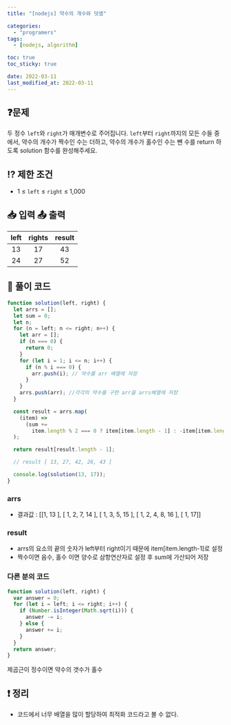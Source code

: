 ```yaml
---
title: "[nodejs] 약수의 개수와 덧셈"

categories:
  - "programers"
tags:
  - [nodejs, algorithm]

toc: true
toc_sticky: true

date: 2022-03-11
last_modified_at: 2022-03-11
---
```


## ❓문제

두 정수 `left`와 `right`가 매개변수로 주어집니다. `left`부터 `right`까지의 모든 수들 중에서, 약수의 개수가 짝수인 수는 더하고, 약수의 개수가 홀수인 수는 뺀 수를 return 하도록 solution 함수를 완성해주세요.

## ⁉️ 제한 조건

- 1 ≤ `left` ≤ `right` ≤ 1,000

## 📥 입력 📤 출력

| left | rights | result |
| :--: | :----: | :----: |
|  13  |   17   |   43   |
|  24  |   27   |   52   |

## 📝 풀이 코드

```js
function solution(left, right) {
  let arrs = [];
  let sum = 0;
  let n;
  for (n = left; n <= right; n++) {
    let arr = [];
    if (n === 0) {
      return 0;
    }
    for (let i = 1; i <= n; i++) {
      if (n % i === 0) {
        arr.push(i); // 약수를 arr 배열에 저장
      }
    }
    arrs.push(arr); //각각의 약수를 구한 arr을 arrs배열에 저장
  }

  const result = arrs.map(
    (item) =>
      (sum +=
        item.length % 2 === 0 ? item[item.length - 1] : -item[item.length - 1])
  );

  return result[result.length - 1];

  // result [ 13, 27, 42, 26, 43 ]

  console.log(solution(13, 17));
}
```

### arrs

- 결과값 : [[1, 13 ], [ 1, 2, 7, 14 ], [ 1, 3, 5, 15 ], [ 1, 2, 4, 8, 16 ], [ 1, 17]]

### result

- arrs의 요소의 끝의 숫자가 left부터 right이기 때문에 item[item.length-1]로 설정
- 짝수이면 음수, 홀수 이면 양수로 삼항연산자로 설정 후 sum에 가산되어 저장

### 다른 분의 코드

```js
function solution(left, right) {
  var answer = 0;
  for (let i = left; i <= right; i++) {
    if (Number.isInteger(Math.sqrt(i))) {
      answer -= i;
    } else {
      answer += i;
    }
  }
  return answer;
}
```

제곱근이 정수이면 약수의 갯수가 홀수

## ❗️ 정리

- 코드에서 너무 배열을 많이 할당하여 최적화 코드라고 볼 수 없다.

